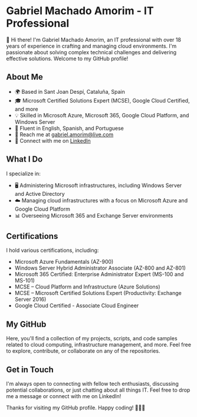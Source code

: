 # Gabriel Machado Amorim - IT Professional

👋 Hi there! 
I'm Gabriel Machado Amorim, an IT professional with over 18 years of experience in crafting and managing cloud environments. 
I'm passionate about solving complex technical challenges and delivering effective solutions. 
Welcome to my GitHub profile!

## About Me

- 🌍 Based in Sant Joan Despí, Cataluña, Spain
- 🎓 Microsoft Certified Solutions Expert (MCSE), Google Cloud Certified, and more
- 💡 Skilled in Microsoft Azure, Microsoft 365, Google Cloud Platform, and Windows Server
- 💬 Fluent in English, Spanish, and Portuguese
- 📧 Reach me at [gabriel.amorim@live.com](mailto:gabriel.amorim@live.com)
- 🔗 Connect with me on [LinkedIn](https://www.linkedin.com/in/gmamorim)

## What I Do

I specialize in:
- 🖥️ Administering Microsoft infrastructures, including Windows Server and Active Directory
- ☁️ Managing cloud infrastructures with a focus on Microsoft Azure and Google Cloud Platform
- 📊 Overseeing Microsoft 365 and Exchange Server environments

## Certifications

I hold various certifications, including:

- Microsoft Azure Fundamentals (AZ-900)
- Windows Server Hybrid Administrator Associate (AZ-800 and AZ-801)
- Microsoft 365 Certified: Enterprise Administrator Expert (MS-100 and MS-101)
- MCSE – Cloud Platform and Infrastructure (Azure Solutions)
- MCSE – Microsoft Certified Solutions Expert (Productivity: Exchange Server 2016)
- Google Cloud Certified - Associate Cloud Engineer

## My GitHub

Here, you'll find a collection of my projects, scripts, and code samples related to cloud computing, infrastructure management, and more. Feel free to explore, contribute, or collaborate on any of the repositories.

## Get in Touch

I'm always open to connecting with fellow tech enthusiasts, discussing potential collaborations, or just chatting about all things IT. Feel free to drop me a message or connect with me on LinkedIn!

Thanks for visiting my GitHub profile. Happy coding! 👨‍💻🚀
